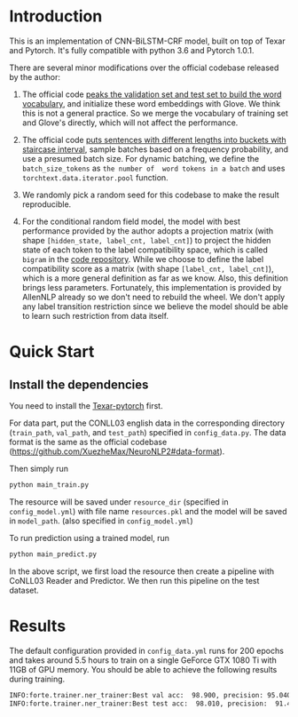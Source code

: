 # Introduction

This is an implementation of CNN-BiLSTM-CRF model, built on top of Texar 
and Pytorch. It's fully compatible with python 3.6 and Pytorch 1.0.1.


There are several minor modifications over the official codebase released by 
the author:
1. The official code [peaks the validation set and test set to build the 
word vocabulary](https://github.com/XuezheMax/NeuroNLP2/blob/2b9a0ea6ec9e1021660b29cdcd74c66824dd0e8c/neuronlp2/io/conll03_data.py#L33),
and initialize these word embeddings with Glove. We think this is not a 
general practice. So we merge the vocabulary of training set and Glove's 
directly, which will not affect the performance.

2. The official code [puts sentences with different lengths into buckets with staircase interval](https://github.com/XuezheMax/NeuroNLP2/blob/master/neuronlp2/io/conll03_data.py#L178), 
sample batches based on a frequency probability, and use a presumed batch 
size. For dynamic batching, we define the `batch_size_tokens` as `the number of 
word tokens in a batch` and uses `torchtext.data.iterator.pool` function.

3. We randomly pick a random seed for this codebase to make the result 
reproducible.

4. For the conditional random field model, the model with best performance 
provided by the author adopts a projection matrix (with shape `[hidden_state,
 label_cnt, label_cnt]`) to project the 
hidden state of each token to the label compatibility space, which is called 
`bigram` in the [code repository](https://github.com/XuezheMax/NeuroNLP2/blob/2b9a0ea6ec9e1021660b29cdcd74c66824dd0e8c/neuronlp2/nn/modules/crf.py#L34).
While we choose to define the label compatibility score as a matrix (with 
shape `[label_cnt, label_cnt]`), which is a more general definition as far as we know. Also, this
definition brings less parameters. Fortunately, this 
implementation is provided by AllenNLP already so we don't need to rebuild the wheel. We don't
apply any label transition restriction since we believe the model should be able to learn such 
restriction from data itself.

# Quick Start

## Install the dependencies

You need to install the [Texar-pytorch](https://github.com/asyml/texar-pytorch) first.


For data part, put the CONLL03 english data in the corresponding directory (`train_path`, `val_path`, and `test_path`)
specified in `config_data.py`. The data format is the same as the official codebase
(https://github.com/XuezheMax/NeuroNLP2#data-format).
 
Then simply run
 ```bash
python main_train.py
```

The resource will be saved under `resource_dir` (specified in `config_model.yml`) with file name 
`resources.pkl` and the model will be saved in `model_path`. (also specified in `config_model.yml`)

To run prediction using a trained model, run

```bash
python main_predict.py
```

In the above script, we first load the resource then create a pipeline with CoNLL03 Reader and 
Predictor. We then run this pipeline on the test dataset.

# Results

The default configuration provided in `config_data.yml` runs for 200 epochs and takes around 5.5 
hours to train on a single GeForce GTX 1080 Ti with 11GB of GPU memory. You should be able to 
achieve the following results during training. 

```bash
INFO:forte.trainer.ner_trainer:Best val acc:  98.900, precision: 95.040, recall: 94.720, F1: 94.880, epoch=129
INFO:forte.trainer.ner_trainer:Best test acc:  98.010, precision:  91.430, recall:  91.450, F1:  91.440, epoch=129
```    